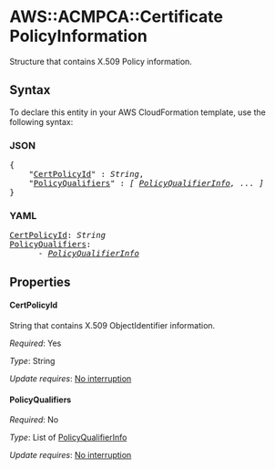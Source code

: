 # AWS::ACMPCA::Certificate PolicyInformation

Structure that contains X.509 Policy information.

## Syntax

To declare this entity in your AWS CloudFormation template, use the following syntax:

### JSON

<pre>
{
    "<a href="#certpolicyid" title="CertPolicyId">CertPolicyId</a>" : <i>String</i>,
    "<a href="#policyqualifiers" title="PolicyQualifiers">PolicyQualifiers</a>" : <i>[ <a href="policyqualifierinfo.md">PolicyQualifierInfo</a>, ... ]</i>
}
</pre>

### YAML

<pre>
<a href="#certpolicyid" title="CertPolicyId">CertPolicyId</a>: <i>String</i>
<a href="#policyqualifiers" title="PolicyQualifiers">PolicyQualifiers</a>: <i>
      - <a href="policyqualifierinfo.md">PolicyQualifierInfo</a></i>
</pre>

## Properties

#### CertPolicyId

String that contains X.509 ObjectIdentifier information.

_Required_: Yes

_Type_: String

_Update requires_: [No interruption](https://docs.aws.amazon.com/AWSCloudFormation/latest/UserGuide/using-cfn-updating-stacks-update-behaviors.html#update-no-interrupt)

#### PolicyQualifiers

_Required_: No

_Type_: List of <a href="policyqualifierinfo.md">PolicyQualifierInfo</a>

_Update requires_: [No interruption](https://docs.aws.amazon.com/AWSCloudFormation/latest/UserGuide/using-cfn-updating-stacks-update-behaviors.html#update-no-interrupt)

